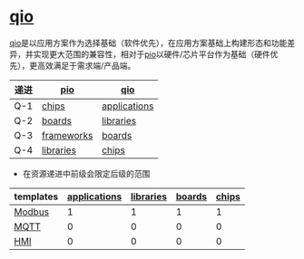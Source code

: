 ﻿# [qio](https://doc.os-q.com)

[qio](https://github.com/OS-Q/qio)是以应用方案作为选择基础（软件优先），在应用方案基础上构建形态和功能差异，并实现更大范围的兼容性，相对于[pio](https://github.com/OS-Q/pio)以硬件/芯片平台作为基础（硬件优先），更高效满足于需求端/产品端。

| 递进 | [pio](https://github.com/OS-Q/pio) | [qio](https://github.com/OS-Q/qio) |
| ----- | ---------- | ---------- |
| Q-1 | [chips](https://github.com/OS-Q/chips) | [applications](https://github.com/OS-Q/applications) |
| Q-2 | [boards](https://github.com/OS-Q/boards) | [libraries](https://github.com/OS-Q/libraries)  |
| Q-3 | [frameworks](https://github.com/OS-Q/frameworks) | [boards](https://github.com/OS-Q/boards) |
| Q-4 | [libraries](https://github.com/OS-Q/libraries) | [chips](https://github.com/OS-Q/chips) |

* 在资源递进中前级会限定后级的范围


| templates | [applications](https://github.com/OS-Q/applications) | [libraries](https://github.com/OS-Q/libraries)  | [boards](https://github.com/OS-Q/boards) | [chips](https://github.com/OS-Q/chips) |
| ----- | ---------- | ---------- | ---------- | ---------- |
| [Modbus](https://doc.os-q.com/qio/modbus) | 1 | 1 | 1 | 1 |
| [MQTT](https://doc.os-q.com/qio/mqtt) | 0 | 0 | 0 | 0 |
| [HMI](https://doc.os-q.com/qio/hmi) | 0 | 0 | 0 | 0 |
